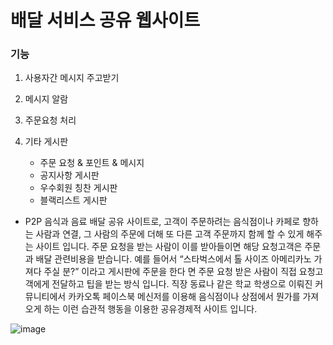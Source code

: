 # 배달 서비스 공유 웹사이트

### 기능
1. 사용자간 메시지 주고받기 
2. 메시지 알람
3. 주문요청 처리
4. 기타 게시판
  
   - 주문 요청 & 포인트 & 메시지
   - 공지사항 게시판
   - 우수회원 칭찬 게시판
   - 블랙리스트 게시판

-  P2P 음식과 음료 배달 공유 사이트로, 고객이 주문하려는 음식점이나 카페로 향하는  사람과 연결, 그 
  사람의 주문에 더해 또 다른 고객 주문까지 함께 할 수 있게 해주는 사이트 입니다.
   주문 요청을 받는 사람이 이를 받아들이면 해당 요청고객은 주문과 배달 관련비용을 받습니다. 
  예를 들어서 “스타벅스에서 톨 사이즈 아메리카노 가져다 주실 분?” 이라고 게시판에 주문을 한다
  면 주문 요청 받은 사람이 직접 요청고객에게 전달하고 팁을 받는 방식 입니다.
   직장 동료나 같은 학교 학생으로 이뤄진 커뮤니티에서 카카오톡 페이스북 메신저를 이용해 음식점이나 상점에서 뭔가를 가져오게 하는
  이런 습관적 행동을 이용한 공유경제적 사이트 입니다.

![image](https://user-images.githubusercontent.com/72772477/103667703-9f97c580-4fb9-11eb-94b4-c60c5b92cf4e.png)
